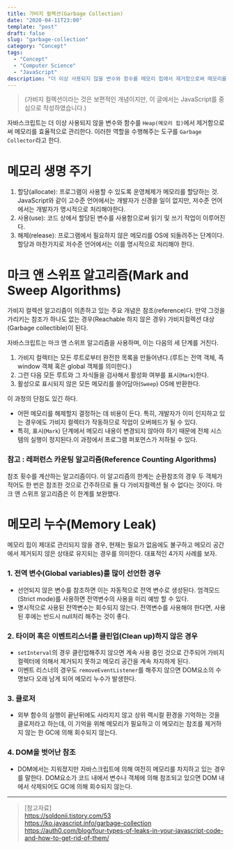 ```yaml
---
title: 가비지 컬렉션(Garbage Collection)
date: "2020-04-11T23:00"
template: "post"
draft: false
slug: "garbage-collection"
category: "Concept"
tags:
  - "Concept"
  - "Computer Science"
  - "JavaScript"
description: "더 이상 사용되지 않을 변수와 함수를 메모리 힙에서 제거함으로써 메모리를 효율적으로 관리하는데 이 과정을 Garbage Collection이라고 한다."
---
```

> (가비지 컬렉션이라는 것은 보편적인 개념이지만, 이 글에서는 JavaScript를 중심으로 작성하였습니다.)

자바스크립트는 더 이상 사용되지 않을 변수와 함수를 `Heap(메모리 힙)`에서 제거함으로써 메모리를 효율적으로 관리한다. 이러한 역할을 수행해주는 도구를 `Garbage Collector`라고 한다.

# 메모리 생명 주기
1. 할당(allocate): 프로그램이 사용할 수 있도록 운영체제가 메모리를 할당하는 것. JavaScript와 같이 고수준 언어에서는 개발자가 신경쓸 일이 없지만, 저수준 언어에서는 개발자가 명시적으로 처리해야한다.
2. 사용(use): 코드 상에서 할당된 변수를 사용함으로써 읽기 및 쓰기 작업이 이루어진다.
3. 해제(release): 프로그램에서 필요하지 않은 메모리를 OS에 되돌려주는 단계이다. 할당과 마찬가지로 저수준 언어에서는 이를 명시적으로 처리해야 한다.

# 마크 앤 스위프 알고리즘(Mark and Sweep Algorithms)
가비지 컬렉션 알고리즘이 의존하고 있는 주요 개념은 참조(reference)다. 만약 그것을 가리키는 참조가 하나도 없는 경우(Reachable 하지 않은 경우) 가비지컬렉션 대상(Garbage collectible)이 된다.

자바스크립트는 마크 앤 스위프 알고리즘을 사용하며, 이는 다음의 세 단계를 거친다.
1. 가비지 컬렉터는 모든 루트로부터 완전한 목록을 만들어낸다.(루트는 전역 객체, 즉 window 객체 혹은 global 객체를 의미한다.)
2. 그런 다음 모든 루트와 그 자식들을 검사해서 활성화 여부를 표시(`Mark`)한다.
3. 활성으로 표시되지 않은 모든 메모리를 쓸어담아(`Sweep`) OS에 반환한다.

이 과정의 단점도 있긴 하다. 
- 어떤 메모리를 해제할지 결정하는 데 비용이 든다. 특히, 개발자가 이미 인지하고 있는 경우에도 가비지 컬렉터가 작동하므로 작업이 오버헤드가 될 수 있다.
- 특히, 표시(`Mark`) 단계에서 메모리 내용이 변경되지 않아야 하기 때문에 전체 시스템의 실행이 정지된다.이 과정에서 프로그램 퍼포먼스가 저하될 수 있다.

### 참고 : 레퍼런스 카운팅 알고리즘(Reference Counting Algorithms)
참조 횟수를 계산하는 알고리즘이다. 이 알고리즘의 한계는 순환참조의 경우 두 객체가 적어도 한 번은 참조한 것으로 간주하므로 둘 다 가비지컬렉션 될 수 없다는 것이다. 마크 앤 스위프 알고리즘은 이 한계를 보완했다.

# 메모리 누수(Memory Leak)
메모리 힙이 제대로 관리되지 않을 경우, 현재는 필요가 없음에도 불구하고 메모리 공간에서 제거되지 않은 상태로 유지되는 경우를 의미한다. 대표적인 4가지 사례를 보자.

### 1. 전역 변수(Global variables)를 많이 선언한 경우
- 선언되지 않은 변수를 참조하면 이는 자동적으로 전역 변수로 생성된다. 엄격모드(Strict mode)를 사용하면 전역변수의 사용을 미리 예방 할 수 있다.
- 명시적으로 사용된 전역변수는 회수되지 않는다. 전역변수를 사용해야 한다면, 사용된 후에는 반드시 null처리 해주는 것이 좋다.

### 2. 타이머 혹은 이벤트리스너를 클린업(Clean up)하지 않은 경우
- `setInterval`의 경우 클린업해주지 않으면 계속 사용 중인 것으로 간주되어 가비지 컬렉터에 의해서 제거되지 못하고 메모리 공간을 계속 차지하게 된다.
- 이벤트 리스너의 경우도 `removeEventListener`를 해주지 않으면 DOM요소의 수명보다 오래 남게 되어 메모리 누수가 발생한다.

### 3. 클로저
- 외부 함수의 실행이 끝난뒤에도 사라지지 않고 상위 렉시컬 환경을 기억하는 것을 클로저라고 하는데, 이 기억을 위해 메모리가 필요하고 이 메모리는 참조를 제거하지 않는 한 GC에 의해 회수되지 않는다.

### 4. DOM을 벗어난 참조
- DOM에서는 지워졌지만 자바스크립트에 의해 여전히 메모리를 차지하고 있는 경우를 말한다. DOM요소가 코드 내에서 변수나 객체에 의해 참조되고 있으면 DOM 내에서 삭제되어도 GC에 의해 회수되지 않는다.

---

> [참고자료]  
> https://soldonii.tistory.com/53  
> https://ko.javascript.info/garbage-collection  
> https://auth0.com/blog/four-types-of-leaks-in-your-javascript-code-and-how-to-get-rid-of-them/  
